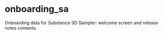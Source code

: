 # onboarding_sa
Onboarding data for Substance 3D Sampler: welcome screen and release notes contents. 

